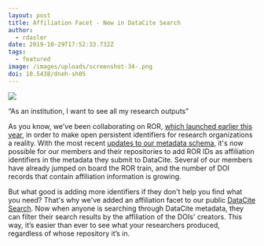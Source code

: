 ```yaml
---
layout: post
title: Affiliation Facet - New in DataCite Search
author:
  - rdasler
date: 2019-10-29T17:52:33.732Z
tags:
  - featured
image: /images/uploads/screenshot-34-.png
doi: 10.5438/dneh-sh05
---
```

![](/images/uploads/screenshot-34-.png)

“As an institution, I want to see all my research outputs”

As you know, we've been collaborating on ROR, [which launched earlier this year](https://doi.org/10.5438/cykz-fh60), in order to make open persistent identifiers for research organizations a reality. With the most recent [updates to our metadata schema](https://doi.org/10.5438/vgaq-ar22), it's now possible for our members and their repositories to add ROR IDs as affiliation identifiers in the metadata they submit to DataCite. Several of our members have already jumped on board the ROR train, and the number of DOI records that contain affiliation information is growing. 

But what good is adding more identifiers if they don't help you find what you need? That's why we've added an affiliation facet to our public [DataCite Search](https://search.datacite.org). Now when anyone is searching through DataCite metadata, they can filter their search results by the affiliation of the DOIs' creators. This way, it’s easier than ever to see what your researchers produced, regardless of whose repository it’s in.
